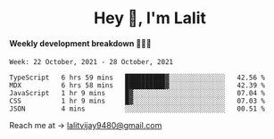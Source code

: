 <h1 align="center">Hey 👋, I'm Lalit</h1>

#### Weekly development breakdown 👨🏻‍💻
<!--START_SECTION:waka-->
```text
Week: 22 October, 2021 - 28 October, 2021

TypeScript   6 hrs 59 mins   ██████████▓░░░░░░░░░░░░░░   42.56 % 
MDX          6 hrs 58 mins   ██████████▓░░░░░░░░░░░░░░   42.39 % 
JavaScript   1 hr 9 mins     █▓░░░░░░░░░░░░░░░░░░░░░░░   07.04 % 
CSS          1 hr 9 mins     █▓░░░░░░░░░░░░░░░░░░░░░░░   07.03 % 
JSON         4 mins          ░░░░░░░░░░░░░░░░░░░░░░░░░   00.51 % 
```
<!--END_SECTION:waka-->

Reach me at → lalitvijay9480@gmail.com
